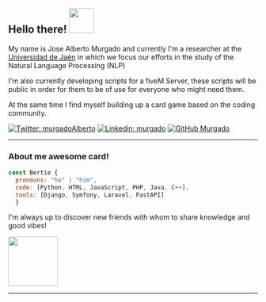 <h2> Hello there! <img src="https://media0.giphy.com/media/hrdMvhLecxHti6Uy3S/giphy.gif?cid=ecf05e47l76baws7c079789hhshomexllb7rf3qox0mqfw9e&rid=giphy.gif" width="50"></h2>

<p>My name is Jose Alberto Murgado and currently I'm a researcher at the <a href="https://www.ujaen.es/en">Universidad de Jaén</a> in which we focus our efforts in the study of the Natural Language Processing (NLP) </p>

<p>I'm also currently developing scripts for a fiveM Server, these scripts will be public in order for them to be of use for everyone who might need them.</p>
<p>At the same time I find myself building up a card game based on the coding community. </p>

[![Twitter: murgadoAlberto](https://img.shields.io/twitter/follow/murgadoAlberto?style=social)](https://twitter.com/murgadoAlberto)
[![Linkedin: murgado](https://img.shields.io/badge/-murgado-blue?style=flat-square&logo=Linkedin&logoColor=white&link=https://www.linkedin.com/in/mesa-murgado/)](https://www.linkedin.com/in/mesa-murgado/)
[![GitHub Murgado](https://img.shields.io/github/followers/murgado?label=follow&style=social)](https://github.com/murgado)

---

### About me awesome card!

```javascript
const Bertie {
  pronouns: "he" | "him",
  code: [Python, HTML, JavaScript, PHP, Java, C++],
  tools: [Django, Symfony, Laravel, FastAPI]
  }
```
<p>I'm always up to discover new friends with whom to share knowledge and good vibes! </p>
<img src="https://media1.giphy.com/media/mDXbk4pnqMHyU2Dfn3/giphy.gif?cid=ecf05e47mrwlxtubw9yms6q0myxvpd51y73rm6lhy2jmmd2c&rid=giphy.gif" width="100"> 

---

